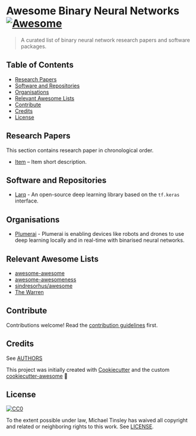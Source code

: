# Awesome Binary Neural Networks [![Awesome][awesome-badge]][awesome-link]

> A curated list of binary neural network research papers and software packages.


## Table of Contents

- [Research Papers](#research-papers)
- [Software and Repositories](#software-and-repositories)
- [Organisations](#organisations)
- [Relevant Awesome Lists](#relevant-awesome-lists)
- [Contribute](#contribute)
- [Credits](#credits)
- [License](#license)

## Research Papers

This section contains research paper in chronological order.

- [Item](https://github.com/Pawamoy/cookiecutter-awesome) – Item short description.


## Software and Repositories

- [Larq](https://github.com/larq/larq) - An open-source deep learning library based on the `tf.keras` interface.

## Organisations

- [Plumerai](https://www.plumerai.com/) - Plumerai is enabling devices like robots and drones to use deep learning locally and in real-time with binarised neural networks.


## Relevant Awesome Lists

* [awesome-awesome](https://github.com/emijrp/awesome-awesome)
* [awesome-awesomeness](https://github.com/bayandin/awesome-awesomeness)
* [sindresorhus/awesome](https://github.com/sindresorhus/awesome)
* [The Warren](https://github.com/torchhound/warren)

## Contribute

Contributions welcome! Read the [contribution guidelines](CONTRIBUTING.md) first.

## Credits

See [AUTHORS](AUTHORS.md)

This project was initially created with [Cookiecutter][cookiecutter] and the custom [cookiecutter-awesome][cookiecutter-awesome] :cookie:

## License

[![CC0][CC0-badge]][CC0-link]

To the extent possible under law, Michael Tinsley has waived all copyright
and related or neighboring rights to this work. See [LICENSE](LICENSE).

[awesome-badge]: https://cdn.rawgit.com/sindresorhus/awesome/d7305f38d29fed78fa85652e3a63e154dd8e8829/media/badge.svg
[awesome-link]: https://github.com/sindresorhus/awesome
[CC0-badge]: http://mirrors.creativecommons.org/presskit/buttons/88x31/svg/cc-zero.svg
[CC0-link]: https://creativecommons.org/publicdomain/zero/1.0/
[cookiecutter]: https://github.com/audreyr/cookiecutter
[cookiecutter-awesome]: https://github.com/moodule/cookiecutter-git
